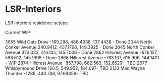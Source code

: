 # LSR-Interiors
LSR Interiors residence setups

Current WIP

3655 Wild Oats Drive	-169.286, 486.4938, 137.4436 - Done
2044 North Conker Avenue	340.9412, 437.1798, 149.3925 - Done
2045 North Conker Avenue	373.023, 416.105, 145.7006 - Done
2862 Hillcrest Avenue	-676.127, 588.612, 145.1698 - Done
2868 Hillcrest Avenue	-763.107, 615.906, 144.1401 - WIP
2874 Hillcrest Avenue	-857.798, 682.563, 152.6529 - TBD
2677 Whispymound Drive	120.5, 549.952, 184.097- TBD
2133 Mad Wayne Thunder	-1288, 440.748, 97.69459- TBD
